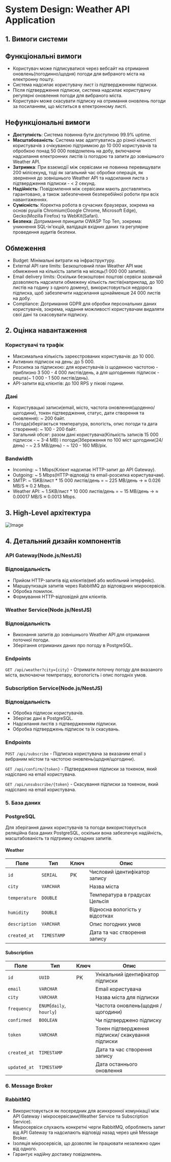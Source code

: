 # System Design: Weather API Application

## 1. Вимоги системи
## Функціональні вимоги

- Користувач може підписуватися через вебсайт на отримання оновлень(погодинно/щодня) погоди для вибраного міста на електронну пошту.
- Система надсилає користувачу лист із підтвердженням підписки.
- Після підтвердження підписки, система надсилає користувачу регулярні оновлення погоди для вибраного міста. 
- Користувач може скасувати підписку на отримання оновлень погоди за посиланням, що міститься в електронному листі.

## Нефункціональні вимоги

- **Доступність**: Система повинна бути доступною 99.9% uptime.
- **Масштабованість**: Система має адаптуватись до різної кількості користувачів з очікуваною підтримкою до 10 000 користувачів та обробкою понад 50 000 повідомлень на добу, включаючи надсилання електронних листів із погодою та запити до зовнішнього Weather API.
- **Затримка**: При взаємодії між сервісами не повинна перевищувати 200 мілісекунд, тоді як загальний час обробки операція, як звернення до зовнішнього Weather API та надсилання листа з підтвердження підписки - < 2 секунд.
- **Надійність**: Повідомлення між сервісами мають доставлятись гарантовано, а також забезпечення безперебійної роботи при всіх навантаженнях.
- **Сумісність**: Коректна робота в сучасних браузерах, зокрема на основі рушіїв Chromium(Google Chrome, Microsoft Edge), Gecko(Mozilla Firefox) та WebKit(Safari).
- **Безпека**: Дотримання принципи OWASP Top Ten, зокрема: уникнення SQL-ін'єкцій, валідація вхідних даних та регулярне проведення аудитів безпеки.

## Обмеження
- Budget: Мінімальні витрати на інфраструктуру.
- External API rare limits: Безкоштовний план Weather API має обмеження на кількість запитів на місяць(1 000 000 запитів).
- Email delivery limits: Оскільки безкоштовні поштові сервіси зазвичай дозволяють надсилати обмежену кількість листів(наприклад, до 100 листів на годину з одного домену), використовується недорога підписка, щоб забезпечити надсилання щонайменше 24 000 листів на добу. 
- Compliance: Дотримання GDPR для обробки персональних даних користувачів, зокрема, надання можливості користувачам видаляти свої дані та скасовувати підписку.

## 2. Оцінка навантаження

### Користувачі та трафік
- Максимальна кількість зареєстрованих користувачів: до 10 000.
- Активних підписок на день: до 5 000.
- Розсилка за підпискою: для користувачів із щоденною частотою - приблизно 3 500 - 4 000 листів/день, а для щогодинних підписок - решта(~ 1 000 - 1 500 листів/день).
- API-запити від клієнтів: до 100 RPS у пікові години.

### Дані
- Користувацькі записи(email, місто, частота оновлення(щоденно/щогодини), токен підтвердження, статус, дати створення та оновлення): ~ 200 байт.
- Погода(зберігається температура, вологість, опис погоди та дата створення): ~ 100 - 200 байт.
- Загальний обсяг: разом дані користувача(Кількість записів 15 000 підписок - ~ 3-4 MB) і погоди(Збереження по 100 міст щогодини(24/день) - ~ 2.5 MB/день) - ~ 120 - 160 MB/рік.

### Bandwidth
- Incoming: ~ 1 Mbps(Клієнт надсилає HTTP-запит до API Gateway).
- Outgoing: ~ 5 Mbps(HTTP-відповіді та email-розсилка користувачам).
- SMTP: ~ 15KB/лист * 15 000 листів/день = ~ 225 MB/день -> ≈ 0.026 MB/S ≈ 0.2 Mbps.
- Weather API: ~ 1.5KB/лист * 10 000 листів/день = ~ 15 MB/день -> ≈ 0.00017 MB/S ≈ 0.0013 Mbps.

## 3. High-Level архітектура
![Image](https://github.com/user-attachments/assets/63e79339-3d0a-4bdb-9cba-4713b03c835c)

## 4. Детальний дизайн компонентів

### API Gateway(Node.js/NestJS)
### Відповідальність
- Прийом HTTP-запитів від клієнтів(веб або мобільний інтерфейс).
- Маршрутизація запитів через RabbitMQ до відповідних мікросервісів.
- Обробка помилок.
- Формування HTTP-відповідей для клієнтів.

### Weather Service(Node.js/NestJS)
### Відповідальність
- Виконання запитів до зовнішнього Weather API для отримання поточної погоди.
- Зберігання отриманих даних про погоду в PostgreSQL.

### Endpoints
<code>GET /api/weather?city={city}</code>  - Отримати поточну погоду для вказаного міста, включаючи темпретару, вогологість і опис погодніх умов.

### Subscription Service(Node.js/NestJS)
### Відповідальність
- Обробка підписок користувачів.
- Зберігає дані в PostgreSQL.
- Надсилання листів з підтвердженням підписки.
- Обробка підтверджень підписок та їх скасувань.

### Endpoints
<code>POST /api/subscribe</code> - Підписка користувача за вказаним email з вибраним містом та частотою оновлень(щодня/щогодини).

<code>GET /api/confirm/{token}</code> - Підтвердження підписки за токеном, який надіслано на email користувача.

<code>GET /api/unsubscribe/{token}</code> - Скасування підписки за токеном, який надіслано на email користувача.

### 5. База даних
### PostgreSQL
Для зберігання даних користувачів та погоди використовується реляційна база даних PostgreSQL, оскільки вона забезпечує надійність, масштабованість та підтримку складних запитів.

#### Weather
| Поле          | Тип         | Ключ | Опис                           |
|---------------|-------------|------|--------------------------------|
| `id`          | `SERIAL`    | PK   | Числовий ідентифікатор запису  |
| `city`        | `VARCHAR`   |      | Назва міста                    |
| `temperature` | `DOUBLE`    |      | Температура в градусах Цельсія |
| `humidity`    | `DOUBLE`    |      | Відносна вологість у відсотках |
| `description` | `VARCHAR`   |      | Опис погодних умов             |
| `created_at`  | `TIMESTAMP` |      | Дата та час створення запису   |


#### Subscription
| Поле         | Тип                       | Ключ | Опис                                              |
|--------------|---------------------------|------|---------------------------------------------------|
| `id`         | `UUID`                    | PK   | Унікальний ідентифікатор підписки                 |
| `email`      | `VARCHAR`                 |      | Email користувача                                 |
| `city`       | `VARCHAR`                 |      | Назва міста для підписки                          |
| `frequency`  | `ENUM`(`daily`, `hourly`) |      | Частота оновлень(щодня / щогодини)                |
| `confirmed`  | `BOOLEAN`                 |      | Чи підтверджено підписку                          |
| `token`      | `VARCHAR`                 |      | Токен підтвердження підписки/ скакування підписки |
| `created_at` | `TIMESTAMP`               |      | Дата та час створення запису                      |
| `updated_at` | `TIMESTAMP`               |      | Дата останнього оновлення                         |


### 6. Message Broker

### RabbitMQ
- Використовується як посередник для асинхронної комунікації між API Gateway і мікросервісами(Weather Service та Subscription Service).
- Мікросервіси слухають конкретні черги RabbitMQ, обробляють запит від API Gateway та надсилають відповіді назад через цей Message Broker.
- Ізоляція мікросервісів, що дозволяє їм працювати незалежно один від одного.
- Гарантує надійну доставку повідомлень.